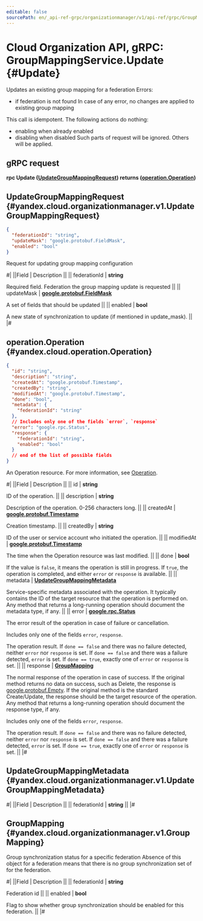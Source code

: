 ```yaml
---
editable: false
sourcePath: en/_api-ref-grpc/organizationmanager/v1/api-ref/grpc/GroupMapping/update.md
---
```


# Cloud Organization API, gRPC: GroupMappingService.Update {#Update}

Updates an existing group mapping for a federation
Errors:
- if federation is not found
In case of any error, no changes are applied to existing group mapping

This call is idempotent. The following actions do nothing:
- enabling when already enabled
- disabling when disabled
Such parts of request will be ignored. Others will be applied.

## gRPC request

**rpc Update ([UpdateGroupMappingRequest](#yandex.cloud.organizationmanager.v1.UpdateGroupMappingRequest)) returns ([operation.Operation](#yandex.cloud.operation.Operation))**

## UpdateGroupMappingRequest {#yandex.cloud.organizationmanager.v1.UpdateGroupMappingRequest}

```json
{
  "federationId": "string",
  "updateMask": "google.protobuf.FieldMask",
  "enabled": "bool"
}
```

Request for updating group mapping configuration

#|
||Field | Description ||
|| federationId | **string**

Required field. Federation the group mapping update is requested ||
|| updateMask | **[google.protobuf.FieldMask](https://developers.google.com/protocol-buffers/docs/reference/csharp/class/google/protobuf/well-known-types/field-mask)**

A set of fields that should be updated ||
|| enabled | **bool**

A new state of synchronization to update (if mentioned in update_mask). ||
|#

## operation.Operation {#yandex.cloud.operation.Operation}

```json
{
  "id": "string",
  "description": "string",
  "createdAt": "google.protobuf.Timestamp",
  "createdBy": "string",
  "modifiedAt": "google.protobuf.Timestamp",
  "done": "bool",
  "metadata": {
    "federationId": "string"
  },
  // Includes only one of the fields `error`, `response`
  "error": "google.rpc.Status",
  "response": {
    "federationId": "string",
    "enabled": "bool"
  }
  // end of the list of possible fields
}
```

An Operation resource. For more information, see [Operation](/docs/api-design-guide/concepts/operation).

#|
||Field | Description ||
|| id | **string**

ID of the operation. ||
|| description | **string**

Description of the operation. 0-256 characters long. ||
|| createdAt | **[google.protobuf.Timestamp](https://developers.google.com/protocol-buffers/docs/reference/google.protobuf#timestamp)**

Creation timestamp. ||
|| createdBy | **string**

ID of the user or service account who initiated the operation. ||
|| modifiedAt | **[google.protobuf.Timestamp](https://developers.google.com/protocol-buffers/docs/reference/google.protobuf#timestamp)**

The time when the Operation resource was last modified. ||
|| done | **bool**

If the value is `false`, it means the operation is still in progress.
If `true`, the operation is completed, and either `error` or `response` is available. ||
|| metadata | **[UpdateGroupMappingMetadata](#yandex.cloud.organizationmanager.v1.UpdateGroupMappingMetadata)**

Service-specific metadata associated with the operation.
It typically contains the ID of the target resource that the operation is performed on.
Any method that returns a long-running operation should document the metadata type, if any. ||
|| error | **[google.rpc.Status](https://cloud.google.com/tasks/docs/reference/rpc/google.rpc#status)**

The error result of the operation in case of failure or cancellation.

Includes only one of the fields `error`, `response`.

The operation result.
If `done == false` and there was no failure detected, neither `error` nor `response` is set.
If `done == false` and there was a failure detected, `error` is set.
If `done == true`, exactly one of `error` or `response` is set. ||
|| response | **[GroupMapping](#yandex.cloud.organizationmanager.v1.GroupMapping)**

The normal response of the operation in case of success.
If the original method returns no data on success, such as Delete,
the response is [google.protobuf.Empty](https://developers.google.com/protocol-buffers/docs/reference/google.protobuf#google.protobuf.Empty).
If the original method is the standard Create/Update,
the response should be the target resource of the operation.
Any method that returns a long-running operation should document the response type, if any.

Includes only one of the fields `error`, `response`.

The operation result.
If `done == false` and there was no failure detected, neither `error` nor `response` is set.
If `done == false` and there was a failure detected, `error` is set.
If `done == true`, exactly one of `error` or `response` is set. ||
|#

## UpdateGroupMappingMetadata {#yandex.cloud.organizationmanager.v1.UpdateGroupMappingMetadata}

#|
||Field | Description ||
|| federationId | **string** ||
|#

## GroupMapping {#yandex.cloud.organizationmanager.v1.GroupMapping}

Group synchronization status for a specific federation
Absence of this object for a federation means that there is no group synchronization set of for the federation.

#|
||Field | Description ||
|| federationId | **string**

Federation id ||
|| enabled | **bool**

Flag to show whether group synchronization should be enabled for this federation. ||
|#